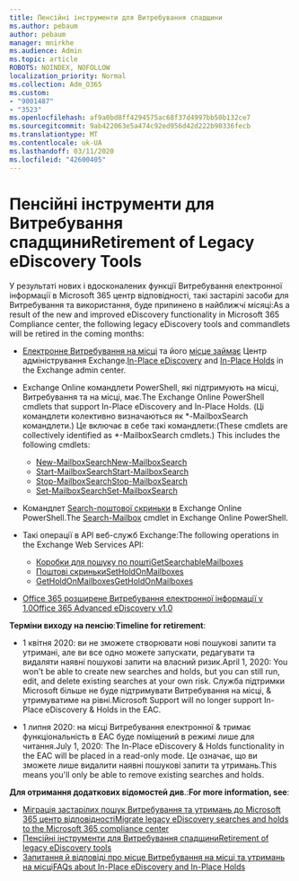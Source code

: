 ```yaml
---
title: Пенсійні інструменти для Витребування спадщини
ms.author: pebaum
author: pebaum
manager: mnirkhe
ms.audience: Admin
ms.topic: article
ROBOTS: NOINDEX, NOFOLLOW
localization_priority: Normal
ms.collection: Adm_O365
ms.custom:
- "9001487"
- "3523"
ms.openlocfilehash: af9a0bd8ff4294575ac68f37d4997bb50b132ce7
ms.sourcegitcommit: 9ab422063e5a474c92ed956d42d222b90336fecb
ms.translationtype: MT
ms.contentlocale: uk-UA
ms.lasthandoff: 03/11/2020
ms.locfileid: "42600405"
---
```

# <a name="retirement-of-legacy-ediscovery-tools"></a><span data-ttu-id="2a9d5-102">Пенсійні інструменти для Витребування спадщини</span><span class="sxs-lookup"><span data-stu-id="2a9d5-102">Retirement of Legacy eDiscovery Tools</span></span>

<span data-ttu-id="2a9d5-103">У результаті нових і вдосконалених функції Витребування електронної інформації в Microsoft 365 центр відповідності, такі застарілі засоби для Витребування та використання, буде припинено в найближчі місяці:</span><span class="sxs-lookup"><span data-stu-id="2a9d5-103">As a result of the new and improved eDiscovery functionality in Microsoft 365 Compliance center, the following legacy eDiscovery tools and commandlets will be retired in the coming months:</span></span>

- <span data-ttu-id="2a9d5-104">[Електронне Витребування на місці](https://docs.microsoft.com/exchange/security-and-compliance/in-place-ediscovery/in-place-ediscovery) та його [місце займає](https://docs.microsoft.com/exchange/security-and-compliance/create-or-remove-in-place-holds) Центр адміністрування Exchange.</span><span class="sxs-lookup"><span data-stu-id="2a9d5-104">[In-Place eDiscovery](https://docs.microsoft.com/exchange/security-and-compliance/in-place-ediscovery/in-place-ediscovery) and [In-Place Holds](https://docs.microsoft.com/exchange/security-and-compliance/create-or-remove-in-place-holds) in the Exchange admin center.</span></span>

- <span data-ttu-id="2a9d5-105">Exchange Online командлети PowerShell, які підтримують на місці, Витребування та на місці, має.</span><span class="sxs-lookup"><span data-stu-id="2a9d5-105">The Exchange Online PowerShell cmdlets that support In-Place eDiscovery and In-Place Holds.</span></span> <span data-ttu-id="2a9d5-106">(Ці командлети колективно визначаються як \*-MailboxSearch командлети.) Це включає в себе такі командлети:</span><span class="sxs-lookup"><span data-stu-id="2a9d5-106">(These cmdlets are collectively identified as \*-MailboxSearch cmdlets.) This includes the following cmdlets:</span></span>

    - [<span data-ttu-id="2a9d5-107">New-MailboxSearch</span><span class="sxs-lookup"><span data-stu-id="2a9d5-107">New-MailboxSearch</span></span>](https://docs.microsoft.com/powershell/module/exchange/policy-and-compliance-content-search/new-mailboxsearch)
    - [<span data-ttu-id="2a9d5-108">Start-MailboxSearch</span><span class="sxs-lookup"><span data-stu-id="2a9d5-108">Start-MailboxSearch</span></span>](https://docs.microsoft.com/powershell/module/exchange/policy-and-compliance-content-search/start-mailboxsearch)
    - [<span data-ttu-id="2a9d5-109">Stop-MailboxSearch</span><span class="sxs-lookup"><span data-stu-id="2a9d5-109">Stop-MailboxSearch</span></span>](https://docs.microsoft.com/powershell/module/exchange/policy-and-compliance-content-search/stop-mailboxsearch)
    - [<span data-ttu-id="2a9d5-110">Set-MailboxSearch</span><span class="sxs-lookup"><span data-stu-id="2a9d5-110">Set-MailboxSearch</span></span>](https://docs.microsoft.com/powershell/module/exchange/policy-and-compliance-content-search/set-mailboxsearch)

- <span data-ttu-id="2a9d5-111">Командлет [Search-поштової скриньки](https://docs.microsoft.com/powershell/module/exchange/mailboxes/search-mailbox?view=exchange-ps) в Exchange Online PowerShell.</span><span class="sxs-lookup"><span data-stu-id="2a9d5-111">The [Search-Mailbox](https://docs.microsoft.com/powershell/module/exchange/mailboxes/search-mailbox?view=exchange-ps) cmdlet in Exchange Online PowerShell.</span></span>
- <span data-ttu-id="2a9d5-112">Такі операції в API веб-служб Exchange:</span><span class="sxs-lookup"><span data-stu-id="2a9d5-112">The following operations in the Exchange Web Services API:</span></span>
    - [<span data-ttu-id="2a9d5-113">Коробки для пошуку по пошті</span><span class="sxs-lookup"><span data-stu-id="2a9d5-113">GetSearchableMailboxes</span></span>](https://docs.microsoft.com/exchange/client-developer/web-service-reference/getsearchablemailboxes-operation)
    - [<span data-ttu-id="2a9d5-114">Поштові скриньки</span><span class="sxs-lookup"><span data-stu-id="2a9d5-114">SetHoldOnMailboxes</span></span>](https://docs.microsoft.com/exchange/client-developer/web-service-reference/setholdonmailboxes-operation)
    - [<span data-ttu-id="2a9d5-115">GetHoldOnMailboxes</span><span class="sxs-lookup"><span data-stu-id="2a9d5-115">GetHoldOnMailboxes</span></span>](https://docs.microsoft.com/exchange/client-developer/web-service-reference/getholdonmailboxes-operation)

- [<span data-ttu-id="2a9d5-116">Office 365 розширене Витребування електронної інформації v 1.0</span><span class="sxs-lookup"><span data-stu-id="2a9d5-116">Office 365 Advanced eDiscovery v1.0</span></span>](https://docs.microsoft.com/microsoft-365/compliance/office-365-advanced-ediscovery)

<span data-ttu-id="2a9d5-117">**Терміни виходу на пенсію**:</span><span class="sxs-lookup"><span data-stu-id="2a9d5-117">**Timeline for retirement**:</span></span>
- <span data-ttu-id="2a9d5-118">1 квітня 2020: ви не зможете створювати нові пошукові запити та утримані, але ви все одно можете запускати, редагувати та видаляти наявні пошукові запити на власний ризик.</span><span class="sxs-lookup"><span data-stu-id="2a9d5-118">April 1, 2020: You won't be able to create new searches and holds, but you can still run, edit, and delete existing searches at your own risk.</span></span> <span data-ttu-id="2a9d5-119">Служба підтримки Microsoft більше не буде підтримувати Витребування на місці, & утримуватиме на рівні.</span><span class="sxs-lookup"><span data-stu-id="2a9d5-119">Microsoft Support will no longer support In-Place eDiscovery & Holds in the EAC.</span></span>

- <span data-ttu-id="2a9d5-120">1 липня 2020: на місці Витребування електронної & тримає функціональність в EАС буде поміщений в режимі лише для читання.</span><span class="sxs-lookup"><span data-stu-id="2a9d5-120">July 1, 2020: The In-Place eDiscovery & Holds functionality in the EAC will be placed in a read-only mode.</span></span> <span data-ttu-id="2a9d5-121">Це означає, що ви зможете лише видалити наявні пошукові запити та утримань.</span><span class="sxs-lookup"><span data-stu-id="2a9d5-121">This means you'll only be able to remove existing searches and holds.</span></span>

<span data-ttu-id="2a9d5-122">**Для отримання додаткових відомостей див**.:</span><span class="sxs-lookup"><span data-stu-id="2a9d5-122">**For more information, see**:</span></span>

 - [<span data-ttu-id="2a9d5-123">Міграція застарілих пошук Витребування та утримань до Microsoft 365 центр відповідності</span><span class="sxs-lookup"><span data-stu-id="2a9d5-123">Migrate legacy eDiscovery searches and holds to the Microsoft 365 compliance center</span></span>](https://docs.microsoft.com/microsoft-365/compliance/migrate-legacy-ediscovery-searches-and-holds)
 - [<span data-ttu-id="2a9d5-124">Пенсійні інструменти для Витребування спадщини</span><span class="sxs-lookup"><span data-stu-id="2a9d5-124">Retirement of legacy eDiscovery tools</span></span>](https://docs.microsoft.com/microsoft-365/compliance/legacy-ediscovery-retirement)
 - [<span data-ttu-id="2a9d5-125">Запитання й відповіді про місце Витребування на місці та утримань на місці</span><span class="sxs-lookup"><span data-stu-id="2a9d5-125">FAQs about In-Place eDiscovery and In-Place Holds</span></span>](https://docs.microsoft.com/microsoft-365/compliance/legacy-ediscovery-retirement#faqs-about-in-place-ediscovery-and-in-place-holds)



